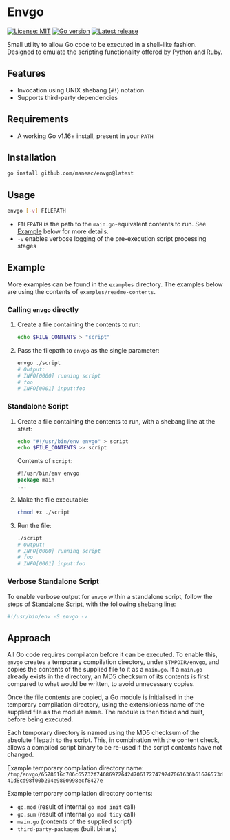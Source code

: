 # Envgo

[![License: MIT](https://img.shields.io/github/license/maneac/envgo)](https://opensource.org/licenses/MIT)
[![Go version](https://img.shields.io/github/go-mod/go-version/maneac/envgo)](https://go.dev)
[![Latest release](https://img.shields.io/github/v/release/maneac/envgo)](https://github.com/maneac/envgo/releases/latest)

Small utility to allow Go code to be executed in a shell-like fashion. Designed to emulate the scripting functionality offered
by Python and Ruby.

## Features

- Invocation using UNIX shebang (`#!`) notation
- Supports third-party dependencies

## Requirements

- A working Go v1.16+ install, present in your `PATH`

## Installation

```sh
go install github.com/maneac/envgo@latest
```

## Usage

```sh
envgo [-v] FILEPATH
```

- `FILEPATH` is the path to the `main.go`-equivalent contents to run. See [Example](#Example) below for more details.
- `-v` enables verbose logging of the pre-execution script processing stages

## Example

More examples can be found in the `examples` directory. The examples below are using
the contents of `examples/readme-contents`.

### Calling `envgo` directly

1. Create a file containing the contents to run:

    ```sh
    echo $FILE_CONTENTS > "script"
    ```

2. Pass the filepath to `envgo` as the single parameter:

    ```sh
    envgo ./script
    # Output:
    # INFO[0000] running script
    # foo
    # INFO[0001] input:foo
    ```

### Standalone Script

1. Create a file containing the contents to run, with a shebang line at the start:

    ```sh
    echo "#!/usr/bin/env envgo" > script
    echo $FILE_CONTENTS >> script
    ```

    Contents of `script`:

    ```go
    #!/usr/bin/env envgo
    package main
    ...
    ```

2. Make the file executable:

    ```sh
    chmod +x ./script
    ```

3. Run the file:

    ```sh
    ./script
    # Output:
    # INFO[0000] running script
    # foo
    # INFO[0001] input:foo
    ```

### Verbose Standalone Script

To enable verbose output for `envgo` within a standalone script, follow the steps of [Standalone Script](#Standalone-Script), with the following shebang line:

```sh
#!/usr/bin/env -S envgo -v
```

## Approach

All Go code requires compilaton before it can be executed. To enable this, `envgo` creates a temporary compilation directory, under `$TMPDIR/envgo`, and copies the contents of the supplied file to it as a `main.go`. If a `main.go` already exists in the directory, an MD5 checksum of its contents is first compared to what would be written, to avoid unnecessary copies.

Once the file contents are copied, a Go module is initialised in the temporary compilation directory, using the extensionless name of the supplied
file as the module name. The module is then tidied and built, before being executed.

Each temporary directory is named using the MD5 checksum of the absolute filepath to the script. This, in combination with the content check, allows
a compiled script binary to be re-used if the script contents have not changed.

Example temporary compilation directory name: `/tmp/envgo/6578616d706c65732f74686972642d70617274792d7061636b61676573d41d8cd98f00b204e9800998ecf8427e`

Example temporary compilation directory contents:

- `go.mod` (result of internal `go mod init` call)
- `go.sum` (result of internal `go mod tidy` call)
- `main.go` (contents of the supplied script)
- `third-party-packages` (built binary)
